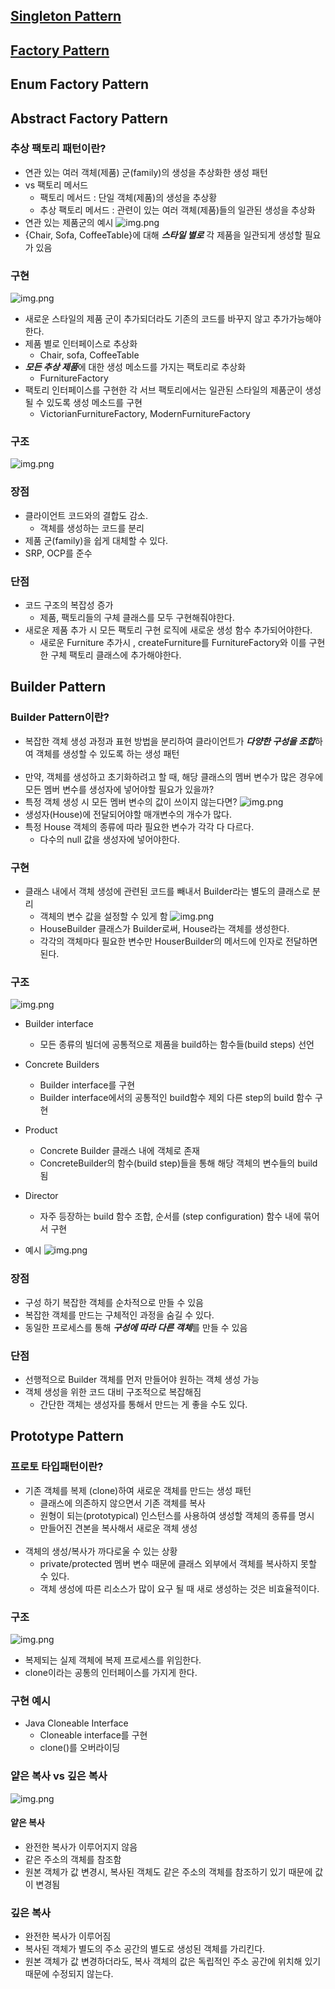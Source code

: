 ## [Singleton Pattern](Singleton.md)

## [Factory Pattern](FactoryMethod/FactoryMethod.md)

## Enum Factory Pattern 

## Abstract Factory Pattern
### 추상 팩토리 패턴이란? 
- 연관 있는 여러 객체(제품) 군(family)의 생성을 추상화한 생성 패턴 
- vs 팩토리 메서드 
  - 팩토리 메서드 : 단일 객체(제품)의 생성을 추상황 
  - 추상 팩토리 메서드 : 관련이 있는 여러 객체(제품)들의 일관된 생성을 추상화
- 연관 있는 제품군의 예시
![img.png](AbstractFactory/연관있는제품예시.png)
- {Chair, Sofa, CoffeeTable}에 대해 _**스타일 별로**_ 각 제품을 일관되게 생성할 필요가 있음 

### 구현
![img.png](AbstractFactory/구현.png)
- 새로운 스타일의 제품 군이 추가되더라도 기존의 코드를 바꾸지 않고 추가가능해야한다. 
- 제품 별로 인터페이스로 추상화 
  - Chair, sofa, CoffeeTable  
- ***모든 추상 제품***에 대한 생성 메소드를 가지는 팩토리로 추상화 
  - FurnitureFactory 
- 팩토리 인터페이스를 구현한 각 서브 팩토리에서는 일관된 스타일의 제품군이 생성될 수 있도록 생성 메소드를 구현 
  - VictorianFurnitureFactory, ModernFurnitureFactory 

 ### 구조
![img.png](AbstractFactory/structure.png)

### 장점 
- 클라이언트 코드와의 결합도 감소. 
  - 객체를 생성하는 코드를 분리
- 제품 군(family)을 쉽게 대체할 수 있다. 
- SRP, OCP를 준수 

### 단점 
- 코드 구조의 복잡성 증가 
  - 제품, 팩토리들의 구체 클래스를 모두 구현해줘야한다. 
- 새로운 제품 추가 시 모든 팩토리 구현 로직에 새로운 생성 함수 추가되어야한다. 
  - 새로운 Furniture 추가시 , createFurniture를 FurnitureFactory와 이를 구현한 구체 팩토리 클래스에 추가해야한다. 


## Builder Pattern
### Builder Pattern이란? 
- 복잡한 객체 생성 과정과 표현 방법을 분리하여 클라이언트가 ***다양한 구성을 조합***하여 객체를 생성할 수 있도록 하는 생성 패턴 <br/> <br/>
- 만약, 객체를 생성하고 초기화하려고 할 때, 해당 클래스의 멤버 변수가 많은 경우에 모든 멤버 변수를 생성자에 넣어야할 필요가 있을까? 
- 특정 객체 생성 시 모든 멤버 변수의 값이 쓰이지 않는다면?
![img.png](Builder/BeforeBuilder.png)
- 생성자(House)에 전달되어야할 매개변수의 개수가 많다. 
- 특정 House 객체의 종류에 따라 필요한 변수가 각각 다 다르다. 
  - 다수의 null 값을 생성자에 넣어야한다. 
### 구현 
- 클래스 내에서 객체 생성에 관련된 코드를 빼내서 Builder라는 별도의 클래스로 분리 
  - 객체의 변수 값을 설정할 수 있게 함 
![img.png](Builder/AfterBuilder.png)
  - HouseBuilder 클래스가 Builder로써, House라는 객체를 생성한다. 
  - 각각의 객체마다 필요한 변수만 HouserBuilder의 메서드에 인자로 전달하면 된다. 
### 구조 
![img.png](Builder/BuilderStructure.png)
- Builder interface 
  - 모든 종류의 빌더에 공통적으로 제품을 build하는 함수들(build steps) 선언 
- Concrete Builders 
  - Builder interface를 구현 
  - Builder interface에서의 공통적인 build함수 제외 다른 step의 build 함수 구현 

- Product 
  - Concrete Builder 클래스 내에 객체로 존재
  - ConcreteBuilder의 함수(build step)들을 통해 해당 객체의 변수들의 build됨 

- Director 
  - 자주 등장하는 build 함수 조합, 순서를 (step configuration) 함수 내에 묶어서 구현 

- 예시 
![img.png](Builder/StructureExample.png)

### 장점 
- 구성 하기 복잡한 객체를 순차적으로 만들 수 있음 
- 복잡한 객체를 만드는 구체적인 과정을 숨길 수 있다. 
- 동일한 프로세스를 통해 ***구성에 따라 다른 객체***를 만들 수 있음 

### 단점 
- 선행적으로 Builder 객체를 먼저 만들어야 원하는 객체 생성 가능 
- 객체 생성을 위한 코드 대비 구조적으로 복잡해짐 
  - 간단한 객체는 생성자를 통해서 만드는 게 좋을 수도 있다. 

## Prototype Pattern 
### 프로토 타입패턴이란? 
- 기존 객체를 복제 (clone)하여 새로운 객체를 만드는 생성 패턴 
  - 클래스에 의존하지 않으면서 기존 객체를 복사 
  - 원형이 되는(prototypical) 인스턴스를 사용하여 생성할 객체의 종류를 명시 
  - 만들어진 견본을 복사해서 새로운 객체 생성 
<br/><br/>
- 객체의 생성/복사가 까다로울 수 있는 상황 
  - private/protected 멤버 변수 때문에 클래스 외부에서 객체를 복사하지 못할 수 있다. 
  - 객체 생성에 따른 리소스가 많이 요구 될 때 새로 생성하는 것은 비효율적이다. 

### 구조
![img.png](Prototype/Structure.png)
- 복제되는 실제 객체에 복제 프로세스를 위임한다. 
- clone이라는 공통의 인터페이스를 가지게 한다. 

### 구현 예시 
- Java Cloneable Interface
  - Cloneable interface를 구현
  - clone()를 오버라이딩 

### 얕은 복사 vs 깊은 복사 
![img.png](Prototype/deepandshallowcopy.png)
#### 얕은 복사 
- 완전한 복사가 이루어지지 않음
- 같은 주소의 객체를 참조함 
- 원본 객체가 값 변경시, 복사된 객체도 같은 주소의 객체를 참조하기 있기 때문에 값이 변경됨 

### 깊은 복사 
- 완전한 복사가 이루어짐 
- 복사된 객체가 별도의 주소 공간의 별도로 생성된 객체를 가리킨다. 
- 원본 객체가 값 변경하더라도, 복사 객체의 값은 독립적인 주소 공간에 위치해 있기 때문에 수정되지 않는다. 